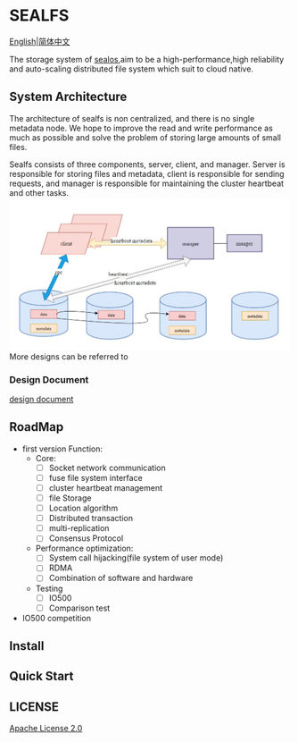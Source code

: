 # SEALFS
[English](https://github.com/labring/sealfs/blob/main/README.MD)|[简体中文](https://github.com/labring/sealfs/blob/main/README-ZH.MD)

The storage system of [sealos](https://github.com/labring/sealos),aim to be a high-performance,high reliability and auto-scaling distributed file system which suit to cloud native.

## System Architecture
The architecture of sealfs is non centralized, and there is no single metadata node. We hope to improve the read and write performance as much as possible and solve the problem of storing large amounts of small files.

Sealfs consists of three components, server, client, and manager. Server is responsible for storing files and metadata, client is responsible for sending requests, and manager is responsible for maintaining the cluster heartbeat and other tasks.
![](docs/images/architecture.jpg)
More designs can be referred to
### Design Document
[design document](https://github.com/labring/sealfs/blob/main/docs/README.MD)

## RoadMap
- first version Function:
  - Core:
    - [ ] Socket network communication
    - [ ] fuse file system interface
    - [ ] cluster heartbeat management
    - [ ] file Storage
    - [ ] Location algorithm
    - [ ] Distributed transaction
    - [ ] multi-replication
    - [ ] Consensus Protocol
    
  - Performance optimization:
    - [ ] System call hijacking(file system of user mode)
    - [ ] RDMA
    - [ ] Combination of software and hardware
    
  - Testing
    - [ ] IO500
    - [ ] Comparison test

- IO500 competition

## Install

## Quick Start

## LICENSE
[Apache License 2.0](https://github.com/labring/sealfs/blob/main/LICENSE)